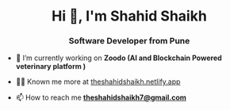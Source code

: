 <h1 align="center">Hi 👋, I'm Shahid Shaikh</h1>
<h3 align="center">Software Developer from Pune</h3>

- 🔭 I’m currently working on **Zoodo (AI and Blockchain Powered veterinary platform )**

- 👨‍💻 Known me more at [theshahidshaikh.netlify.app](https://theshahidshaikh.netlify.app)

- 📫 How to reach me **theshahidshaikh7@gmail.com**



